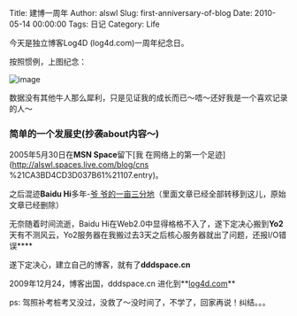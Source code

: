 Title: 建博一周年
Author: alswl
Slug: first-anniversary-of-blog
Date: 2010-05-14 00:00:00
Tags: 日记
Category: Life

今天是独立博客Log4D (log4d.com)一周年纪念日。

按照惯例，上图纪念：

![image](http://77g0h6.com1.z0.glb.clouddn.com/2010/05/analysis.jpg)

数据没有其他牛人那么犀利，只是见证我的成长而已～唔～还好我是一个喜欢记录的人～

### 简单的一个发展史(抄袭about内容～)

2005年5月30日在**MSN Space**留下[我 在网络上的第一个足迹](http://alswl.spaces.live.com/blog/cns
%21CA3BD4CD3D037B61%21107.entry)。

之后混迹**Baidu Hi**多年-[爷
爷的一亩三分地](http://hi.baidu.com/alswl)（里面文章已经全部转移到这儿，原始文章已经删除）

无奈随着时间流逝，Baidu Hi在Web2.0中显得格格不入了，遂下定决心搬到**Yo2**
天有不测风云，Yo2服务器在我搬过去3天之后核心服务器就出了问题，还报I/O错误****

遂下定决心，建立自己的博客，就有了**dddspace.cn**

2009年12月24，博客出国，dddspace.cn 进化到**[log4d.com](http://log4d.com)**

ps: 驾照补考桩考又没过，没救了～没时间了，不学了，回家再说！纠结。。。

